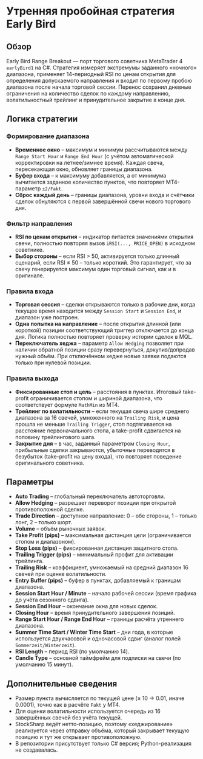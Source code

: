 # Утренняя пробойная стратегия Early Bird

## Обзор
Early Bird Range Breakout — порт торгового советника MetaTrader 4 `earlyBird1` на C#. Стратегия измеряет экстремумы заданного «ночного» диапазона, применяет 14-периодный RSI по ценам открытия для определения допускаемого направления и входит по первому пробою диапазона после начала торговой сессии. Перенос сохранил дневные ограничения на количество сделок по каждому направлению, волатильностный трейлинг и принудительное закрытие в конце дня.

## Логика стратегии
### Формирование диапазона
* **Временное окно** – максимум и минимум рассчитываются между `Range Start Hour` и `Range End Hour` (с учётом автоматической корректировки на летнее/зимнее время). Каждая свеча, пересекающая окно, обновляет границы диапазона.
* **Буфер входа** – к максимуму добавляется, а от минимума вычитается заданное количество пунктов, что повторяет MT4-параметр `±2/Fakt`.
* **Сброс каждый день** – границы диапазона, уровни входа и счётчики сделок обнуляются с первой завершённой свечи нового торгового дня.

### Фильтр направления
* **RSI по ценам открытия** – индикатор питается значениями открытия свечи, полностью повторяя вызов `iRSI(..., PRICE_OPEN)` в исходном советнике.
* **Выбор стороны** – если RSI > 50, активируется только длинный сценарий, если RSI ≤ 50 – только короткий. Это гарантирует, что за свечу генерируется максимум один торговый сигнал, как и в оригинале.

### Правила входа
* **Торговая сессия** – сделки открываются только в рабочие дни, когда текущее время находится между `Session Start` и `Session End`, и диапазон уже построен.
* **Одна попытка на направление** – после открытия длинной (или короткой) позиции соответствующий триггер отключается до конца дня. Логика полностью повторяет проверку истории сделок в MQL.
* **Переключатель хеджа** – параметр `Allow Hedging` позволяет при наличии обратной позиции сразу перевернуться, докупив/допродав нужный объём. При отключённом хедже новые заявки подаются только при нулевой позиции.

### Правила выхода
* **Фиксированные стоп и цель** – расстояния в пунктах. Итоговый take-profit ограничивается стопом и шириной диапазона, что соответствует формуле `MathMin` из MT4.
* **Трейлинг по волатильности** – если текущая свеча шире среднего диапазона за 16 свечей, умноженного на `Trailing Risk`, и цена прошла не меньше `Trailing Trigger`, стоп подтягивается на расстояние первоначального стопа, а take-profit сдвигается на половину трейлингового шага.
* **Закрытие дня** – в час, заданный параметром `Closing Hour`, прибыльные сделки закрываются, убыточные переводятся в безубыток (take-profit на цену входа), что повторяет поведение оригинального советника.

## Параметры
* **Auto Trading** – глобальный переключатель автоторговли.
* **Allow Hedging** – разрешает переворот позиции при открытой противоположной сделке.
* **Trade Direction** – доступное направление: 0 – обе стороны, 1 – только лонг, 2 – только шорт.
* **Volume** – объём рыночных заявок.
* **Take Profit (pips)** – максимальная дистанция цели (ограничивается стопом и диапазоном).
* **Stop Loss (pips)** – фиксированная дистанция защитного стопа.
* **Trailing Trigger (pips)** – минимальный профит для активации трейлинга.
* **Trailing Risk** – коэффициент, умножаемый на средний диапазон 16 свечей при оценке волатильности.
* **Entry Buffer (pips)** – буфер в пунктах, добавляемый к границам диапазона.
* **Session Start Hour / Minute** – начало рабочей сессии (время графика до учёта сезонного сдвига).
* **Session End Hour** – окончание окна для новых сделок.
* **Closing Hour** – время принудительного завершения позиций.
* **Range Start Hour / Range End Hour** – границы расчёта утреннего диапазона.
* **Summer Time Start / Winter Time Start** – дни года, в которые используется двухчасовой и одночасовой сдвиг (аналог полей `Sommerzeit/Winterzeit`).
* **RSI Length** – период RSI (по умолчанию 14).
* **Candle Type** – основной таймфрейм для подписки на свечи (по умолчанию 15 минут).

## Дополнительные сведения
* Размер пункта вычисляется по текущей цене (≥ 10 → 0.01, иначе 0.0001), точно как в расчёте `Fakt` у MT4.
* Для оценки волатильности используется очередь из 16 завершённых свечей без учёта текущей.
* StockSharp ведёт нетто-позицию, поэтому «хеджирование» реализуется через отправку объёма, который закрывает текущую позицию и тут же открывает противоположную.
* В репозитории присутствует только C# версия; Python-реализация не создавалась.
